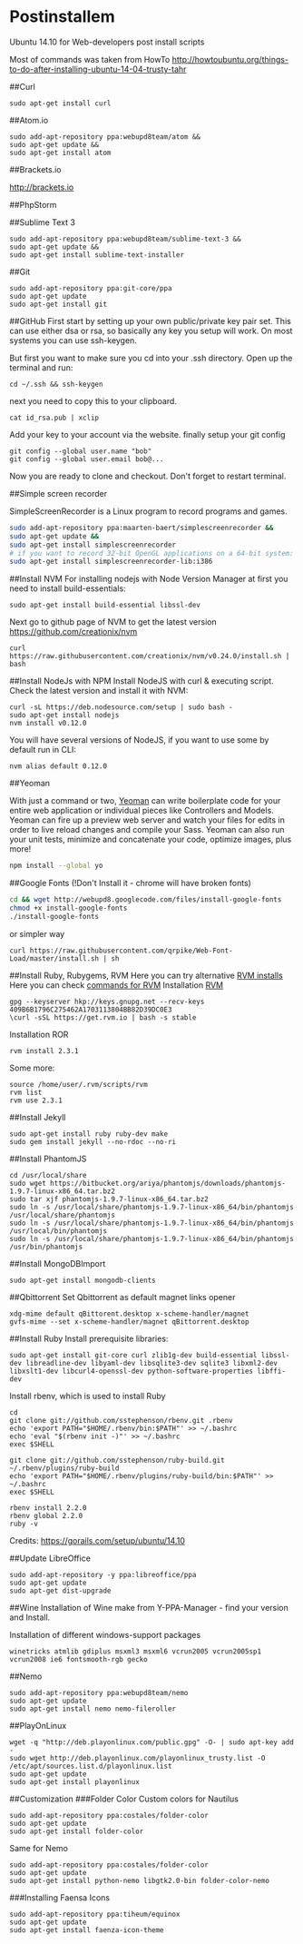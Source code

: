Postinstallem
=============

Ubuntu 14.10 for Web-developers post install scripts

Most of commands was taken from HowTo http://howtoubuntu.org/things-to-do-after-installing-ubuntu-14-04-trusty-tahr


##Curl

```
sudo apt-get install curl
```

##Atom.io

```
sudo add-apt-repository ppa:webupd8team/atom &&
sudo apt-get update &&
sudo apt-get install atom
```

##Brackets.io

http://brackets.io


##PhpStorm

##Sublime Text 3

```
sudo add-apt-repository ppa:webupd8team/sublime-text-3 && 
sudo apt-get update && 
sudo apt-get install sublime-text-installer
```

##Git

```
sudo add-apt-repository ppa:git-core/ppa
sudo apt-get update
sudo apt-get install git
```

##GitHub
First start by setting up your own public/private key pair set. This can use either dsa or rsa, so basically any key you setup will work. On most systems you can use ssh-keygen.

But first you want to make sure you cd into your .ssh directory. Open up the terminal and run:
```
cd ~/.ssh && ssh-keygen
```
next you need to copy this to your clipboard.

```
cat id_rsa.pub | xclip
```
Add your key to your account via the website.
finally setup your git config
```
git config --global user.name "bob"
git config --global user.email bob@... 
```
Now you are ready to clone and checkout. Don't forget to restart terminal.

##Simple screen recorder

SimpleScreenRecorder is a Linux program to record programs and games.
```bash
sudo add-apt-repository ppa:maarten-baert/simplescreenrecorder &&
sudo apt-get update &&
sudo apt-get install simplescreenrecorder
# if you want to record 32-bit OpenGL applications on a 64-bit system:
sudo apt-get install simplescreenrecorder-lib:i386
```

##Install NVM
For installing nodejs with Node Version Manager at first you need to install build-essentials:
```
sudo apt-get install build-essential libssl-dev
```
Next go to github page of NVM to get the latest version https://github.com/creationix/nvm
```
curl https://raw.githubusercontent.com/creationix/nvm/v0.24.0/install.sh | bash
```

##Install NodeJs with NPM
Install NodeJS with curl & executing script.
Check the latest version and install it with NVM:
```
curl -sL https://deb.nodesource.com/setup | sudo bash -
sudo apt-get install nodejs
nvm install v0.12.0
```
You will have several versions of NodeJS, if you want to use some by default run in CLI:
```
nvm alias default 0.12.0
```

##Yeoman

With just a command or two, [Yeoman](http://yeoman.io/codelab/meet-yeoman.html) can write boilerplate code for your entire web application or individual pieces like Controllers and Models. Yeoman can fire up a preview web server and watch your files for edits in order to live reload changes and compile your Sass. Yeoman can also run your unit tests, minimize and concatenate your code, optimize images, plus more!

```bash
npm install --global yo
```
##Google Fonts (!Don't Install it - chrome will have broken fonts)

```bash
cd && wget http://webupd8.googlecode.com/files/install-google-fonts
chmod +x install-google-fonts
./install-google-fonts
```
or simpler way
```
curl https://raw.githubusercontent.com/qrpike/Web-Font-Load/master/install.sh | sh
```

##Install Ruby, Rubygems, RVM
Here you can try alternative [RVM installs](http://rvm.io/rvm/install)
Here you can check [commands for RVM](http://rvm.io/rubies/default)
Installation [RVM](https://rvm.io/)
```
gpg --keyserver hkp://keys.gnupg.net --recv-keys 409B6B1796C275462A1703113804BB82D39DC0E3
\curl -sSL https://get.rvm.io | bash -s stable
```
Installation ROR
```
rvm install 2.3.1
```
Some more:
```
source /home/user/.rvm/scripts/rvm
rvm list
rvm use 2.3.1
```
##Install Jekyll
```
sudo apt-get install ruby ruby-dev make
sudo gem install jekyll --no-rdoc --no-ri
```

##Install PhantomJS
```
cd /usr/local/share
sudo wget https://bitbucket.org/ariya/phantomjs/downloads/phantomjs-1.9.7-linux-x86_64.tar.bz2
sudo tar xjf phantomjs-1.9.7-linux-x86_64.tar.bz2
sudo ln -s /usr/local/share/phantomjs-1.9.7-linux-x86_64/bin/phantomjs /usr/local/share/phantomjs
sudo ln -s /usr/local/share/phantomjs-1.9.7-linux-x86_64/bin/phantomjs /usr/local/bin/phantomjs
sudo ln -s /usr/local/share/phantomjs-1.9.7-linux-x86_64/bin/phantomjs /usr/bin/phantomjs
```
##Install MongoDBImport
```
sudo apt-get install mongodb-clients
```

##Qbittorrent
Set Qbittorrent as default magnet links opener
```
xdg-mime default qBittorent.desktop x-scheme-handler/magnet
gvfs-mime --set x-scheme-handler/magnet qBittorrent.desktop
```
##Install Ruby
Install prerequisite libraries:
```
sudo apt-get install git-core curl zlib1g-dev build-essential libssl-dev libreadline-dev libyaml-dev libsqlite3-dev sqlite3 libxml2-dev libxslt1-dev libcurl4-openssl-dev python-software-properties libffi-dev
```
Install rbenv, which is used to install Ruby
```
cd
git clone git://github.com/sstephenson/rbenv.git .rbenv
echo 'export PATH="$HOME/.rbenv/bin:$PATH"' >> ~/.bashrc
echo 'eval "$(rbenv init -)"' >> ~/.bashrc
exec $SHELL

git clone git://github.com/sstephenson/ruby-build.git ~/.rbenv/plugins/ruby-build
echo 'export PATH="$HOME/.rbenv/plugins/ruby-build/bin:$PATH"' >> ~/.bashrc
exec $SHELL

rbenv install 2.2.0
rbenv global 2.2.0
ruby -v
```
Credits: https://gorails.com/setup/ubuntu/14.10


##Update LibreOffice
```
sudo add-apt-repository -y ppa:libreoffice/ppa
sudo apt-get update
sudo apt-get dist-upgrade
```
##Wine
Installation of Wine make from Y-PPA-Manager - find your version and Install.

Installation of different windows-support packages
```
winetricks atmlib gdiplus msxml3 msxml6 vcrun2005 vcrun2005sp1 vcrun2008 ie6 fontsmooth-rgb gecko
```
##Nemo
```
sudo add-apt-repository ppa:webupd8team/nemo
sudo apt-get update
sudo apt-get install nemo nemo-fileroller
```
##PlayOnLinux
```
wget -q "http://deb.playonlinux.com/public.gpg" -O- | sudo apt-key add -
sudo wget http://deb.playonlinux.com/playonlinux_trusty.list -O /etc/apt/sources.list.d/playonlinux.list
sudo apt-get update
sudo apt-get install playonlinux
```
##Customization
###Folder Color
Custom colors for Nautilus
```
sudo add-apt-repository ppa:costales/folder-color
sudo apt-get update
sudo apt-get install folder-color
```
Same for Nemo
```
sudo add-apt-repository ppa:costales/folder-color
sudo apt-get update
sudo apt-get install python-nemo libgtk2.0-bin folder-color-nemo
```
###Installing Faensa Icons
```
sudo add-apt-repository ppa:tiheum/equinox
sudo apt-get update
sudo apt-get install faenza-icon-theme
```

